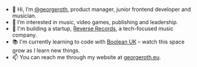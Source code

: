- 👋 Hi, I’m <a href="https://github.com/georgeroth">@georgeroth</a>, product manager, junior frontend developer and musician.
- 👀 I’m interested in music, video games, publishing and leadership.
- 🌱 I'm building a startup, <a href="https://reverserecords.com" target="_blank">Reverse Records</a>, a tech-focused music company.
- 📚 I'm currently learning to code with <a href="https://boolean.co.uk">Boolean UK</a> – watch this space grow as I learn new things.
- 📫 You can reach me through my website at <a href="https://georgeroth.eu" target="_blank">georgeroth.eu</a>.
